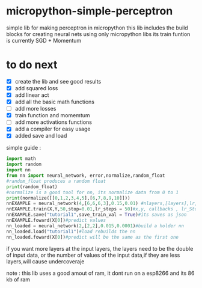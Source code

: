 # micropython-simple-perceptron
simple lib for making perceptron in micropython
this lib includes the build blocks for creating neural nets using only micropython libs
its train funtion is currently SGD + Momentum

# to do next

- [X] create the lib and see good results
- [X] add squared loss
- [X] add linear act
- [X] add all the basic math functions
- [ ] add more losses
- [X] train function and momemtum
- [ ] add more activations functions
- [x] add a compiler for easy usage
- [x] added save and load

simple guide :
```python
import math 
import random
import nn
from nn import neural_network, error,normalize,random_float
#random_float produces a random float
print(random_float)
#normalize is a good tool for nn, its normalize data from 0 to 1
print(normalize([[0,1,2,3,4,5],[6,7,8,9,10]]))
nnEXAMPLE = neural_network(4,[6,6,6,3],0.15,0.01) #nlayers,[layers],lr,momentum(momentum is important to tune , if to high the model will not learn,if to low, it will get stuck at a local minima)
nnEXAMPLE.train(X,Y,50,stop=0.01,lr_steps = 50)#x,y, callbacks , lr_Stop,lr_decay_steps
nnEXAMPLE.save("tutorial1",save_train_val = True)#its saves as json
nnEXAMPLE.foward(X[0])#predict values
nn_loaded = neural_network(2,[2,2],0.015,0.0001)#build a holder nn
nn_loaded.load("tutorial1")#load rebuilds the nn
nn_loaded.foward(X[0])#predict will be the same as the first one
```
if you want more layers at the input layers, the layers need to be the double of input data, or the number of values of the input data,if they are less layers,will cause undercoveraje

note : this lib uses a good amout of ram, it dont run on a esp8266 and its 86 kb of ram
